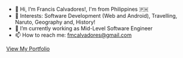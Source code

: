 - 👋 Hi, I’m Francis Calvadores!, I'm from Philippines :philippines: 
- 👀 Interests: Software Development (Web and Android), Travelling, Naruto, Geography and, History!
- 🌱 I’m currently working as Mid-Level Software Engineer
- 📫 How to reach me: fmcalvadores@gmail.com

<!---
fmcalvadores/fmcalvadores is a ✨ special ✨ repository because its `README.md` (this file) appears on your GitHub profile.
You can click the Preview link to take a look at your changes.
--->

<a href="https://fmcalvadores.github.io/Portfolio/">View My Portfolio</a>
